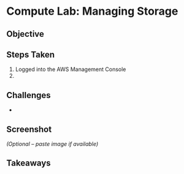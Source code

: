 # Compute Lab: Managing Storage

## Objective


## Steps Taken
1. Logged into the AWS Management Console
2. 

## Challenges
- 

## Screenshot
_(Optional – paste image if available)_

## Takeaways
